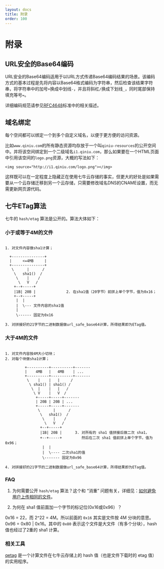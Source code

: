 ```yaml
---
layout: docs
title: 附录
order: 100
---
```


<a id="appendix"></a>
# 附录

<a id="urlsafe-base64"></a>
## URL安全的Base64编码

URL安全的Base64编码适用于以URL方式传递Base64编码结果的场景。该编码方式的基本过程是先将内容以Base64格式编码为字符串，然后检查该结果字符串，将字符串中的加号`+`换成中划线`-`，并且将斜杠`/`换成下划线`_`，同时尾部保持填充等号`=`。

详细编码规范请参见[RFC4648](http://www.ietf.org/rfc/rfc4648.txt)标准中的相关描述。

<a id="domain-binding"></a>
## 域名绑定

每个空间都可以绑定一个到多个自定义域名，以便于更方便的访问资源。

比如`www.qiniu.com`的所有静态资源均存放于一个叫`qiniu-resources`的公开空间中。并将该空间绑定到一个二级域名`i1.qiniu.com`，那么如果要在一个HTML页面中引用该空间的`logo.png`资源，大概的写法如下：

```
<img source="http://i1.qiniu.com/logo.png"></img>
```

这样既可以在一定程度上隐藏正在使用七牛云存储的事实，但更大的好处是如果需要从一个云存储迁移到另一个云存储，只需要修改域名DNS的CNAME设置，而无需更新网页源代码。

<a id="qiniu-etag"></a>
## 七牛ETag算法

七牛的 `hash/etag` 算法是公开的。算法大体如下：

### 小于或等于4M的文件

```

1. 对文件内容做sha1计算；

  +---------------+
  |     <=4MB     |
  +---------------+
   \      |      /
    \   sha1()  /
     \    |    /
      \   V   /
    +--+-----+
    |1B| 20B |              2. 在sha1值（20字节）前拼上单个字节，值为0x16；
    +--+-----+
     |  |
     |  \--- 文件内容的sha1值 
     |
     \------ 固定为0x16

3. 对拼接好的21字节的二进制数据做url_safe_base64计算，所得结果即为ETag值。

```

### 大于4M的文件

```

1. 对文件内容按4M大小切块；
2. 对每个块做sha1计算；

         +----------+----------+-------
         |    4MB   |   4MB    | ...
         +----------+----------+-------
          \    |    |   |     /
           \ sha1() | sha1() /
            \  |    |   |   /
             \ V    |   V  /
              +-----+-----+-------
              | 20B | 20B | ...
              +-----+-----+-------
               \      |      /
                \   sha1()  /
                 \    |    /
                  \   V   /
                +--+-----+
                |1B| 20B |      3. 对所有的 sha1 值拼接后做二次 sha1，
                +--+-----+         然后在二次 sha1 值前拼上单个字节，值为0x96；
                 |  |
                 |  \---- 二次sha1的值
                 \------- 固定为0x96

4. 对拼接好的21字节的二进制数据做url_safe_base64计算，所得结果即为ETag值。
```

### FAQ

1. 为何需要公开 `hash/etag` 算法？这个和 “消重” 问题有关，详细见：[如何避免用户上传相同的文件](http://kb.qiniu.com/53tubk96)。  

2. 为何在 sha1 值前面加一个字节的标记位(0x16或0x96）？  

0x16 = 22，而 2^22 = 4M。所以前面的 `0x16` 其实是文件按 4M 分块的意思。  
0x96 = 0x80 | 0x16。其中的 `0x80` 表示这个文件是大文件（有多个分块），hash 值也经过了2重的 sha1 计算。  

### 相关工具

[qetag](https://github.com/qiniu/qetag) 是一个计算文件在七牛云存储上的 hash 值（也是文件下载时的 etag 值）的实用程序。
